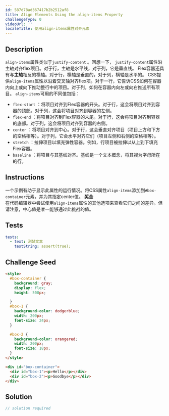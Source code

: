 ```yaml
---
id: 587d78ad367417b2b2512af8
title: Align Elements Using the align-items Property
challengeType: 0
videoUrl: ''
localeTitle: 使用align-items属性对齐元素
---
```


## Description
<section id="description"> <code>align-items</code>属性类似于<code>justify-content</code> 。回想一下， <code>justify-content</code>属性沿主轴对齐flex项目。对于行，主轴是水平线，对于列，它是垂直线。 Flex容器还具有与<strong>主轴</strong>相反的横轴。对于行，横轴是垂直的，对于列，横轴是水平的。 CSS提供<code>align-items</code>属性以沿着交叉轴对齐flex项。对于一行，它告诉CSS如何在容器内向上或向下推动整行中的项目。对于列，如何在容器内向左或向右推送所有项目。 <code>align-items</code>可用的不同值包括： <ul><li> <code>flex-start</code> ：将项目对齐到Flex容器的开头。对于行，这会将项目对齐到容器的顶部。对于列，这会将项目对齐到容器的左侧。 </li><li> <code>flex-end</code> ：将项目对齐到Flex容器的末尾。对于行，这会将项目对齐到容器的底部。对于列，这会将项目对齐到容器的右侧。 </li><li> <code>center</code> ：将项目对齐到中心。对于行，这会垂直对齐项目（项目上方和下方的空格相等）。对于列，它会水平对齐它们（项目左侧和右侧的空格相等）。 </li><li> <code>stretch</code> ：拉伸项目以填充弹性容器。例如，行项目被拉伸以从上到下填充Flex容器。 </li><li> <code>baseline</code> ：将项目与其基线对齐。基线是一个文本概念，将其视为字母所在的行。 </li></ul></section>

## Instructions
<section id="instructions">一个示例有助于显示此属性的运行情况。将CSS属性<code>align-items</code>添加到<code>#box-container</code>元素，并为其指定center值。 <strong>奖金</strong> <br>在代码编辑器中尝试使用<code>align-items</code>属性的其他选项来查看它们之间的差异。但请注意，中心值是唯一能够通过此挑战的值。 </section>

## Tests
<section id='tests'>

```yml
tests:
  - text: 測試文本
    testString: assert(true);

```

</section>

## Challenge Seed
<section id='challengeSeed'>

<div id='html-seed'>

```html
<style>
  #box-container {
    background: gray;
    display: flex;
    height: 500px;

  }
  #box-1 {
    background-color: dodgerblue;
    width: 200px;
    font-size: 24px;
  }

  #box-2 {
    background-color: orangered;
    width: 200px;
    font-size: 18px;
  }
</style>

<div id="box-container">
  <div id="box-1"><p>Hello</p></div>
  <div id="box-2"><p>Goodbye</p></div>
</div>

```

</div>



</section>

## Solution
<section id='solution'>

```js
// solution required
```
</section>
